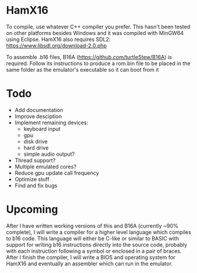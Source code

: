 # HamX16
To compile, use whatever C++ compiler you prefer. This hasn't been tested on other platforms besides Windows and it was compiled with MinGW64 using Eclipse. HamX16 also requires SDL2: https://www.libsdl.org/download-2.0.php

To assemble .b16 files, B16A (https://github.com/turtleStew/B16A) is required. Follow its instructions to produce a rom.bin file to be placed in the same folder as the emulator's executable so it can boot from it

# Todo
 - Add documentation
 - Improve desciption
 - Implement remaining devices:
   - keyboard input
   - gpu
   - disk drive
   - hard drive
   - simple audio output?
 - Thread support?
 - Multiple emulated cores?
 - Reduce gpu update call frequency
 - Optimize stuff
 - Find and fix bugs

# Upcoming
After I have written working versions of this and B16A (currently ~90% complete), I will write a compiler for a higher level language which compiles to b16 code. This language will either be C-like or similar to BASIC with support for writing b16 instructions directly into the source code, probably with each instruction following a symbol or enclosed in a pair of braces. After I finish the compiler, I will write a BIOS and operating system for HamX16 and eventually an assembler which can run in the emulator.
